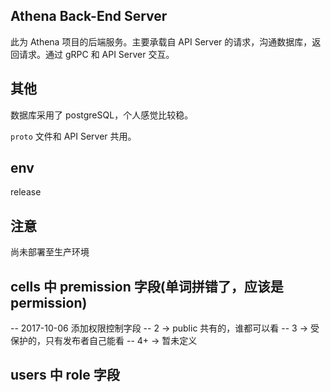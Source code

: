 ## Athena Back-End Server

此为 Athena 项目的后端服务。主要承载自 API Server 的请求，沟通数据库，返回请求。通过 gRPC 和 API Server 交互。

## 其他

数据库采用了 postgreSQL，个人感觉比较稳。

`proto` 文件和 API Server 共用。

## env

release

## 注意

尚未部署至生产环境

## cells 中 premission 字段(单词拼错了，应该是 permission)
-- 2017-10-06 添加权限控制字段
-- 2  -> public 共有的，谁都可以看
-- 3  -> 受保护的，只有发布者自己能看
-- 4+ -> 暂未定义

## users 中 role 字段